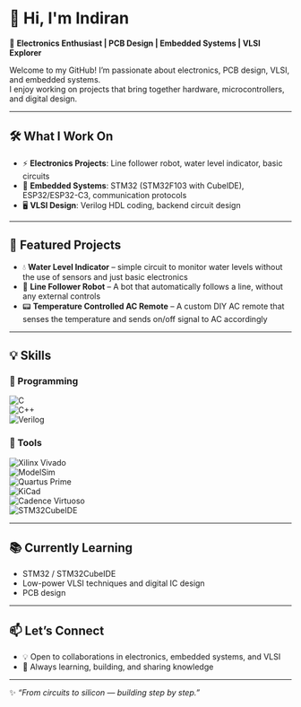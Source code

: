 # 👋 Hi, I'm Indiran

🔌 **Electronics Enthusiast | PCB Design | Embedded Systems | VLSI Explorer**

Welcome to my GitHub! I’m passionate about electronics, PCB design, VLSI, and embedded systems.  
I enjoy working on projects that bring together hardware, microcontrollers, and digital design.

---

## 🛠️ What I Work On
- ⚡ **Electronics Projects**: Line follower robot, water level indicator, basic circuits  
- 🔗 **Embedded Systems**: STM32 (STM32F103 with CubeIDE), ESP32/ESP32-C3, communication protocols  
- 🖥️ **VLSI Design**: Verilog HDL coding, backend circuit design  

---

## 📂 Featured Projects
- 💧 **Water Level Indicator** – simple circuit to monitor water levels without the use of sensors and just basic electronics  
- 🤖 **Line Follower Robot** – A bot that automatically follows a line, without any external controls  
- 📟 **Temperature Controlled AC Remote** – A custom DIY AC remote that senses the temperature and sends on/off signal to AC accordingly  

---

## 💡 Skills  

### 🔹 Programming  
![C](https://img.shields.io/badge/C-00599C?style=for-the-badge&logo=c&logoColor=white)  
![C++](https://img.shields.io/badge/C++-00599C?style=for-the-badge&logo=c%2B%2B&logoColor=white)  
![Verilog](https://img.shields.io/badge/Verilog-ff6600?style=for-the-badge&logoColor=white)  

### 🔹 Tools  
![Xilinx Vivado](https://img.shields.io/badge/Vivado-FFB500?style=for-the-badge&logo=xilinx&logoColor=white)  
![ModelSim](https://img.shields.io/badge/ModelSim-008080?style=for-the-badge&logoColor=white)  
![Quartus Prime](https://img.shields.io/badge/Quartus%20Prime-0071C5?style=for-the-badge&logo=intel&logoColor=white)  
![KiCad](https://img.shields.io/badge/KiCad-314CB0?style=for-the-badge&logo=kicad&logoColor=white)  
![Cadence Virtuoso](https://img.shields.io/badge/Cadence%20Virtuoso-E60000?style=for-the-badge&logo=cadence&logoColor=white)  
![STM32CubeIDE](https://img.shields.io/badge/STM32CubeIDE-03234B?style=for-the-badge&logo=stmicroelectronics&logoColor=white)  

---

## 📚 Currently Learning
- STM32 / STM32CubeIDE  
- Low-power VLSI techniques and digital IC design  
- PCB design  

---

## 📫 Let’s Connect
- 💡 Open to collaborations in electronics, embedded systems, and VLSI  
- 🌱 Always learning, building, and sharing knowledge  

---

✨ *“From circuits to silicon — building step by step.”*
